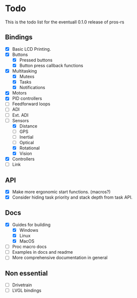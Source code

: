 # Todo

This is the todo list for the eventuall 0.1.0 release of pros-rs

## Bindings

* [X] Basic LCD Printing.
* [X] Buttons
  * [X] Pressed buttons
  * [X] Button press callback functions
* [X] Multitasking
  * [X] Mutexs
  * [X] Tasks
  * [X] Notifications
* [X] Motors
* [X] PID controllers
* [ ] Feedforward loops
* [ ] ADI
* [ ] Ext. ADI
* [ ] Sensors
  * [X] Distance
  * [ ] GPS
  * [ ] Inertial
  * [ ] Optical
  * [X] Rotational
  * [X] Vision
* [X] Controllers
* [ ] Link

## API

* [X] Make more ergonomic start functions. (macros?)
* [X] Consider hiding task priority and stack depth from task API.

## Docs

* [X] Guides for building
  * [X] Windows
  * [X] Linux
  * [X] MacOS
* [ ] Proc macro docs
* [ ] Examples in docs and readme
* [ ] More comprehensive documentation in general

## Non essential

* [ ] Drivetrain
* [ ] LVGL bindings
